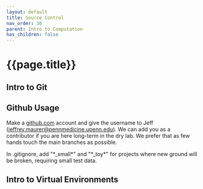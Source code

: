 ```yaml
---
layout: default
title: Source Control
nav_order: 30
parent: Intro to Computation
has_children: false
---
```


# {{page.title}}

## Intro to Git

## Github Usage

Make a [github.com](github.com) account and give the username to Jeff ([jeffrey.maurer@pennmedicine.upenn.edu](jeffrey.maurer@pennmedicine.upenn.edu)). We can add you as a contributor if you are here long-term in the dry lab. We prefer that as few hands touch the main branches as possible.

In .gitignore, add "\*_small\*" and "\*_toy\*" for projects where new ground will be broken, requiring small test data.

## Intro to Virtual Environments
